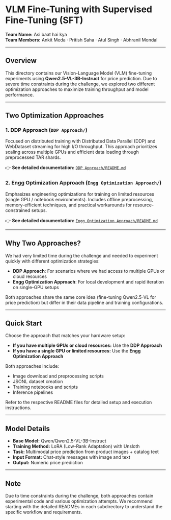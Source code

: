 # VLM Fine-Tuning with Supervised Fine-Tuning (SFT)

**Team Name:** Asi baat hai kya  
**Team Members:** Ankit Meda · Pritish Saha · Atul Singh · Abhranil Mondal

---

## Overview

This directory contains our Vision-Language Model (VLM) fine-tuning experiments using **Qwen2.5-VL-3B-Instruct** for price prediction. Due to severe time constraints during the challenge, we explored two different optimization approaches to maximize training throughput and model performance.

---

## Two Optimization Approaches

### 1. **DDP Approach** (`DDP Approach/`)
Focused on distributed training with Distributed Data Parallel (DDP) and WebDataset streaming for high I/O throughput. This approach prioritizes scaling across multiple GPUs and efficient data loading through preprocessed TAR shards.

👉 **See detailed documentation:** [`DDP Approach/README.md`](DDP%20Approach/README.md)

### 2. **Engg Optimization Approach** (`Engg Optimization Approach/`)
Emphasizes engineering optimizations for training on limited resources (single GPU / notebook environments). Includes offline preprocessing, memory-efficient techniques, and practical workarounds for resource-constrained setups.

👉 **See detailed documentation:** [`Engg Optimization Approach/README.md`](Engg%20Optimization%20Approach/README.md)

---

## Why Two Approaches?

We had very limited time during the challenge and needed to experiment quickly with different optimization strategies:
- **DDP Approach**: For scenarios where we had access to multiple GPUs or cloud resources
- **Engg Optimization Approach**: For local development and rapid iteration on single-GPU setups

Both approaches share the same core idea (fine-tuning Qwen2.5-VL for price prediction) but differ in their data pipeline and training configurations.

---

## Quick Start

Choose the approach that matches your hardware setup:

- **If you have multiple GPUs or cloud resources:** Use the **DDP Approach**
- **If you have a single GPU or limited resources:** Use the **Engg Optimization Approach**

Both approaches include:
- Image download and preprocessing scripts
- JSONL dataset creation
- Training notebooks and scripts
- Inference pipelines

Refer to the respective README files for detailed setup and execution instructions.

---

## Model Details

- **Base Model:** Qwen/Qwen2.5-VL-3B-Instruct
- **Training Method:** LoRA (Low-Rank Adaptation) with Unsloth
- **Task:** Multimodal price prediction from product images + catalog text
- **Input Format:** Chat-style messages with image and text
- **Output:** Numeric price prediction

---

## Note

Due to time constraints during the challenge, both approaches contain experimental code and various optimization attempts. We recommend starting with the detailed READMEs in each subdirectory to understand the specific workflow and requirements.

